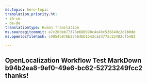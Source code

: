 ```yaml
---
ms.topic: hero-topic
translation.priority.ht:
- zh-cn
- de-de
translationtype: Human Translation
ms.sourcegitcommit: e7c26deb77373e680990c4e40c536640c2d1b0de
ms.openlocfilehash: c9054b876b354b4bb1643ca2d77ac22402cf5483

---
```

## OpenLocalization Workflow Test MarkDown b94b2ea8-9ef0-49e6-bc62-52723249fcc2 thanks!



<!--HONumber=Jul16_HO4-->


